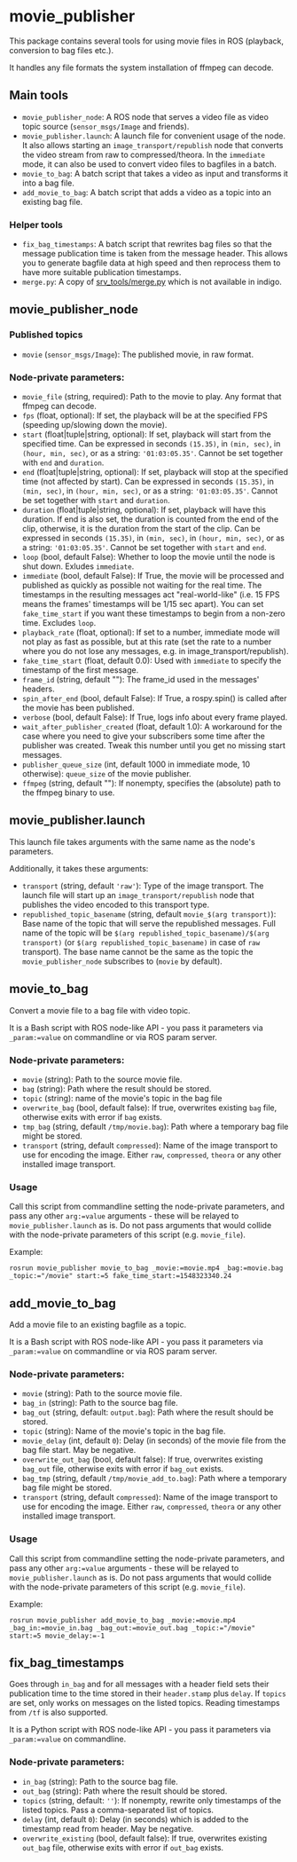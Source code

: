# movie_publisher

This package contains several tools for using movie files in ROS (playback, conversion to bag files etc.).

It handles any file formats the system installation of ffmpeg can decode.

## Main tools

- `movie_publisher_node`: A ROS node that serves a video file as video topic source (`sensor_msgs/Image` and friends).
- `movie_publisher.launch`: A launch file for convenient usage of the node. It also allows starting an 
`image_transport/republish` node that converts the video stream from raw to compressed/theora.
In the `immediate` mode, it can also be used to convert video files to bagfiles in a batch.
- `movie_to_bag`: A batch script that takes a video as input and transforms it into a bag file.
- `add_movie_to_bag`: A batch script that adds a video as a topic into an existing bag file.

### Helper tools

- `fix_bag_timestamps`: A batch script that rewrites bag files so that the message publication time is taken from the 
message header. This allows you to generate bagfile data at high speed and then reprocess them to have more suitable
publication timestamps.
- `merge.py`: A copy of [srv_tools/merge.py](https://github.com/srv/srv_tools/blob/kinetic/bag_tools/scripts/merge.py) 
which is not available in indigo.

## movie_publisher_node

### Published topics

- `movie` (`sensor_msgs/Image`): The published movie, in raw format.

### Node-private parameters:

- `movie_file` (string, required): Path to the movie to play. Any format that ffmpeg can decode.
- `fps` (float, optional): If set, the playback will be at the specified FPS (speeding up/slowing down the movie).
- `start` (float|tuple|string, optional): If set, playback will start from the specified time.
      Can be expressed in seconds `(15.35)`, in `(min, sec)`, in `(hour, min, sec)`,
      or as a string: `'01:03:05.35'`.
      Cannot be set together with `end` and `duration`.
- `end` (float|tuple|string, optional): If set, playback will stop at the specified time (not affected by start).
      Can be expressed in seconds `(15.35)`, in `(min, sec)`, in `(hour, min, sec)`,
      or as a string: `'01:03:05.35'`.
      Cannot be set together with `start` and `duration`.
- `duration` (float|tuple|string, optional): If set, playback will have this duration. If end is also set, the
      duration is counted from the end of the clip, otherwise, it is the duration from the start of the clip.
      Can be expressed in seconds `(15.35)`, in `(min, sec)`, in `(hour, min, sec)`,
      or as a string: `'01:03:05.35'`.
      Cannot be set together with `start` and `end`.
- `loop` (bool, default False): Whether to loop the movie until the node is shut down. Exludes `immediate`.
- `immediate` (bool, default False): If True, the movie will be processed and published as quickly as possible not
      waiting for the real time. The timestamps in the resulting messages act "real-world-like" (i.e. 15 FPS means
      the frames' timestamps will be 1/15 sec apart). You can set `fake_time_start` if you want these timestamps to
      begin from a non-zero time. Excludes `loop`.
- `playback_rate` (float, optional): If set to a number, immediate mode will not play as fast as possible, but at this
      rate (set the rate to a number where you do not lose any messages, e.g. in image_transport/republish).
- `fake_time_start` (float, default 0.0): Used with `immediate` to specify the timestamp of the first message.
- `frame_id` (string, default ""): The frame_id used in the messages' headers.
- `spin_after_end` (bool, default False): If True, a rospy.spin() is called after the movie has been published.
- `verbose` (bool, default False): If True, logs info about every frame played.
- `wait_after_publisher_created` (float, default 1.0): A workaround for the case where you need to give your
      subscribers some time after the publisher was created. Tweak this number until you get no missing start
      messages.
- `publisher_queue_size` (int, default 1000 in immediate mode, 10 otherwise): `queue_size` of the movie publisher.
- `ffmpeg` (string, default ""): If nonempty, specifies the (absolute) path to the ffmpeg binary to use.

## movie_publisher.launch

This launch file takes arguments with the same name as the node's parameters.

Additionally, it takes these arguments:

- `transport` (string, default `'raw'`): Type of the image transport. The
      launch file will start up an `image_transport/republish` node that publishes the video
      encoded to this transport type.
- `republished_topic_basename` (string, default `movie_$(arg transport)`): Base name of the
      topic that will serve the republished messages. Full name of the topic will be
      `$(arg republished_topic_basename)/$(arg transport)` (or `$(arg republished_topic_basename)` in case of `raw` 
      transport). The base name cannot be the same as the topic the `movie_publisher_node` subscribes to (`movie` by 
      default).
      
## movie_to_bag

Convert a movie file to a bag file with video topic.

It is a Bash script with ROS node-like API - you pass it parameters via `_param:=value` on commandline or via ROS param
server. 

### Node-private parameters:

- `movie` (string): Path to the source movie file.
- `bag` (string): Path where the result should be stored.
- `topic` (string): name of the movie's topic in the bag file
- `overwrite_bag` (bool, default false): If true, overwrites existing `bag` file, otherwise exits with error if `bag` 
exists.
- `tmp_bag` (string, default `/tmp/movie.bag`): Path where a temporary bag file might be stored.
- `transport` (string, default `compressed`): Name of the image transport to use for encoding the image. Either `raw`,
`compressed`, `theora` or any other installed image transport.

### Usage

Call this script from commandline setting the node-private parameters, and pass any other `arg:=value` arguments - 
these will be relayed to `movie_publisher.launch` as is. Do not pass arguments that would collide with the node-private
parameters of this script (e.g. `movie_file`).

Example:

    rosrun movie_publisher movie_to_bag _movie:=movie.mp4 _bag:=movie.bag _topic:="/movie" start:=5 fake_time_start:=1548323340.24
    
## add_movie_to_bag

Add a movie file to an existing bagfile as a topic.

It is a Bash script with ROS node-like API - you pass it parameters via `_param:=value` on commandline or via ROS param
server. 
    
### Node-private parameters:

- `movie` (string): Path to the source movie file.
- `bag_in` (string): Path to the source bag file.
- `bag_out` (string, default: `output.bag`): Path where the result should be stored.
- `topic` (string): Name of the movie's topic in the bag file.
- `movie_delay` (int, default `0`): Delay (in seconds) of the movie file from the bag file start. May be negative.
- `overwrite_out_bag` (bool, default false): If true, overwrites existing `bag_out` file, otherwise exits with error if 
`bag_out` exists.
- `bag_tmp` (string, default `/tmp/movie_add_to.bag`): Path where a temporary bag file might be stored.
- `transport` (string, default `compressed`): Name of the image transport to use for encoding the image. Either `raw`,
`compressed`, `theora` or any other installed image transport.

### Usage

Call this script from commandline setting the node-private parameters, and pass any other `arg:=value` arguments - 
these will be relayed to `movie_publisher.launch` as is. Do not pass arguments that would collide with the node-private
parameters of this script (e.g. `movie_file`).

Example:

    rosrun movie_publisher add_movie_to_bag _movie:=movie.mp4 _bag_in:=movie_in.bag _bag_out:=movie_out.bag _topic:="/movie" start:=5 movie_delay:=-1
    
    
## fix_bag_timestamps

Goes through `in_bag` and for all messages with a header field sets their publication time to the time stored in their 
`header.stamp` plus `delay`. If `topics` are set, only works on messages on the listed topics. Reading timestamps from 
`/tf` is also supported.

It is a Python script with ROS node-like API - you pass it parameters via `_param:=value` on commandline. 
      
### Node-private parameters:

- `in_bag` (string): Path to the source bag file.
- `out_bag` (string): Path where the result should be stored.
- `topics` (string, default: `''`): If nonempty, rewrite only timestamps of the listed topics. Pass a comma-separated 
list of topics. 
- `delay` (int, default `0`): Delay (in seconds) which is added to the timestamp read from header. May be negative.
- `overwrite_existing` (bool, default false): If true, overwrites existing `out_bag` file, otherwise exits with error if 
`out_bag` exists.
